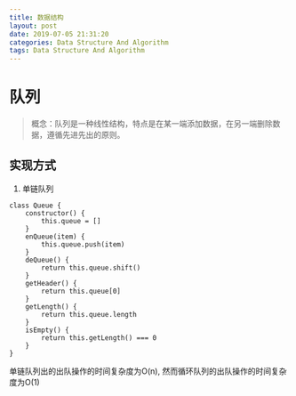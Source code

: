 ```yaml
---
title: 数据结构
layout: post
date: 2019-07-05 21:31:20
categories: Data Structure And Algorithm
tags: Data Structure And Algorithm
---
```


# 队列
> 概念：队列是一种线性结构，特点是在某一端添加数据，在另一端删除数据，遵循先进先出的原则。

## 实现方式
1. 单链队列
```
class Queue {
    constructor() {
        this.queue = []
    }
    enQueue(item) {
        this.queue.push(item)
    }
    deQueue() {
        return this.queue.shift()
    }
    getHeader() {
        return this.queue[0]
    }
    getLength() {
        return this.queue.length
    }
    isEmpty() {
        return this.getLength() === 0
    }
}
```
单链队列出的出队操作的时间复杂度为O(n), 然而循环队列的出队操作的时间复杂度为O(1)